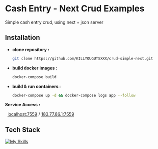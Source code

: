 # Cash Entry - Next Crud Examples
Simple cash entry crud, using next + json server


## Installation

- **clone repository :**
    ```bash
    git clone https://github.com/KILLYOUGUTSXXX/crud-simple-next.git
    ```

- **build docker images :**
    ```bash
    docker-compose build
    ```
- **build & run containers :**
    ```bash
    docker-compose up -d && docker-compose logs app --follow
    ```
**Service Access :**

&nbsp;&nbsp;[localhost:7559](localhost:7559) / [183.77.86.1:7559](177.89.33.1:7559)  


## Tech Stack
[![My Skills](https://skillicons.dev/icons?i=next,react,tailwind,nodejs,docker,bash,ts,js)](https://skillicons.dev)

